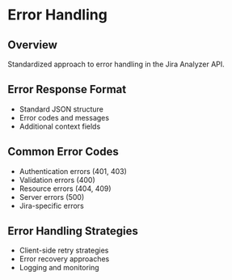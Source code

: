 # Error Handling

## Overview

Standardized approach to error handling in the Jira Analyzer API.

## Error Response Format

- Standard JSON structure
- Error codes and messages
- Additional context fields

## Common Error Codes

- Authentication errors (401, 403)
- Validation errors (400)
- Resource errors (404, 409)
- Server errors (500)
- Jira-specific errors

## Error Handling Strategies

- Client-side retry strategies
- Error recovery approaches
- Logging and monitoring

